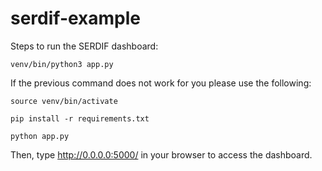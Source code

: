 # serdif-example
Steps to run the SERDIF dashboard:

`venv/bin/python3 app.py `

If the previous command does not work for you please use the following:

`source venv/bin/activate`

`pip install -r requirements.txt`

`python app.py`

Then, type http://0.0.0.0:5000/ in your browser to access the dashboard.